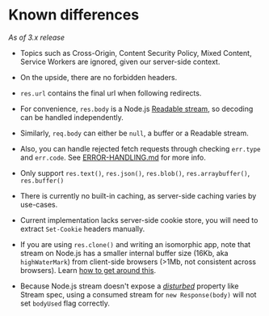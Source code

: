 # Known differences

_As of 3.x release_

- Topics such as Cross-Origin, Content Security Policy, Mixed Content, Service Workers are ignored, given our server-side context.

- On the upside, there are no forbidden headers.

- `res.url` contains the final url when following redirects.

- For convenience, `res.body` is a Node.js [Readable stream][readable-stream], so decoding can be handled independently.

- Similarly, `req.body` can either be `null`, a buffer or a Readable stream.

- Also, you can handle rejected fetch requests through checking `err.type` and `err.code`. See [ERROR-HANDLING.md][] for more info.

- Only support `res.text()`, `res.json()`, `res.blob()`, `res.arraybuffer()`, `res.buffer()`

- There is currently no built-in caching, as server-side caching varies by use-cases.

- Current implementation lacks server-side cookie store, you will need to extract `Set-Cookie` headers manually.

- If you are using `res.clone()` and writing an isomorphic app, note that stream on Node.js has a smaller internal buffer size (16Kb, aka `highWaterMark`) from client-side browsers (>1Mb, not consistent across browsers). Learn [how to get around this][highwatermark-fix].

- Because Node.js stream doesn't expose a [_disturbed_](https://fetch.spec.whatwg.org/#concept-readablestream-disturbed) property like Stream spec, using a consumed stream for `new Response(body)` will not set `bodyUsed` flag correctly.

[readable-stream]: https://nodejs.org/api/stream.html#stream_readable_streams
[error-handling.md]: https://github.com/node-fetch/node-fetch/blob/master/docs/ERROR-HANDLING.md
[highwatermark-fix]: https://github.com/node-fetch/node-fetch/blob/master/README.md#custom-highwatermark
